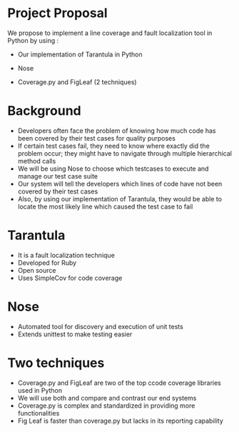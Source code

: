 # Project Proposal

We propose to implement a line coverage and fault localization tool in Python by using : 

- Our implementation of Tarantula in Python

- Nose

- Coverage.py and FigLeaf (2 techniques)

# Background

- Developers often face the problem of knowing how much code has been covered by their test cases for quality purposes
- If certain test cases fail, they need to know where exactly did the problem occur; they might have to navigate through multiple hierarchical method calls
- We will be using Nose to choose which testcases to execute and manage our test case suite
- Our system will tell the developers which lines of code have not been covered by their test cases
- Also, by using our implementation of Tarantula, they would be able to locate the most likely line which caused the test case to fail  

# Tarantula

- It is a fault localization technique
- Developed for Ruby
- Open source
- Uses SimpleCov for code coverage

# Nose

- Automated tool for discovery and execution of unit tests
- Extends unittest to make testing easier

# Two techniques

- Coverage.py and FigLeaf are two of the top ccode coverage libraries used in Python
- We will use both and compare and contrast our end systems
- Coverage.py is complex and standardized in providing more functionalities 
- Fig Leaf is faster than coverage.py but lacks in its reporting capability


